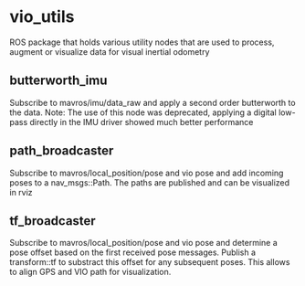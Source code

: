 # vio_utils
ROS package that holds various utility nodes that are used to process, augment or visualize data for visual inertial odometry

## butterworth_imu
Subscribe to mavros/imu/data_raw and apply a second order butterworth to the data.
Note: The use of this node was deprecated, applying a digital low-pass directly in the IMU driver showed much better performance

## path_broadcaster
Subscribe to mavros/local_position/pose and vio pose and add incoming poses to a nav_msgs::Path. 
The paths are published and can be visualized in rviz

## tf_broadcaster
Subscribe to mavros/local_position/pose and vio pose and determine a pose offset based on the first received pose messages.
Publish a transform::tf to substract this offset for any subsequent poses. This allows to align GPS and VIO path for visualization.
